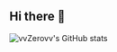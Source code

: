 ## Hi there 👋
![vvZerovv's GitHub stats](https://github-readme-stats.vercel.app/api?username=vvZerovv&show_icons=true&theme=tokyonight)
<!--
**vvZerovv/vvZerovv** is a ✨ _special_ ✨ repository because its `README.md` (this file) appears on your GitHub profile.

Here are some ideas to get you started:

- 🔭 I’m currently working on ...
- 🌱 I’m currently learning ...
- 👯 I’m looking to collaborate on ...
- 🤔 I’m looking for help with ...
- 💬 Ask me about ...
- 📫 How to reach me: ...
- 😄 Pronouns: ...
- ⚡ Fun fact: ...
-->
